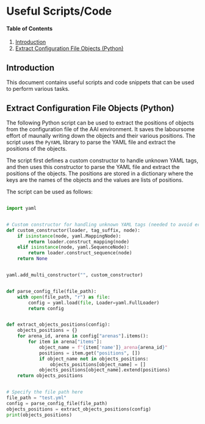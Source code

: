 # Useful Scripts/Code

#### Table of Contents

1. [Introduction](#introduction)
2. [Extract Configuration File Objects (Python)](#extract-configuration-file-objects-python)

## Introduction

This document contains useful scripts and code snippets that can be used to perform various tasks.

## Extract Configuration File Objects (Python)

The following Python script can be used to extract the positions of objects from the configuration file of the AAI environment. It saves the laboursome effort of maunally writing down the objects and their various positions. The script uses the `PyYAML` library to parse the YAML file and extract the positions of the objects. 

The script first defines a custom constructor to handle unknown YAML tags, and then uses this constructor to parse the YAML file and extract the positions of the objects. The positions are stored in a dictionary where the keys are the names of the objects and the values are lists of positions. 

The script can be used as follows:

```python

import yaml


# Custom constructor for handling unknown YAML tags (needed to avoid errors when loading the YAML file for AAI)
def custom_constructor(loader, tag_suffix, node):
    if isinstance(node, yaml.MappingNode):
        return loader.construct_mapping(node)
    elif isinstance(node, yaml.SequenceNode):
        return loader.construct_sequence(node)
    return None


yaml.add_multi_constructor("", custom_constructor)


def parse_config_file(file_path):
    with open(file_path, "r") as file:
        config = yaml.load(file, Loader=yaml.FullLoader)
        return config


def extract_objects_positions(config):
    objects_positions = {}
    for arena_id, arena in config["arenas"].items():
        for item in arena["items"]:
            object_name = f"{item['name']}_arena{arena_id}"
            positions = item.get("positions", [])
            if object_name not in objects_positions:
                objects_positions[object_name] = []
            objects_positions[object_name].extend(positions)
    return objects_positions


# Specify the file path here
file_path = "test.yml"
config = parse_config_file(file_path)
objects_positions = extract_objects_positions(config)
print(objects_positions)
```
